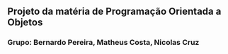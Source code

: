 ## Projeto da matéria de Programação Orientada a Objetos

### Grupo: Bernardo Pereira, Matheus Costa, Nicolas Cruz
